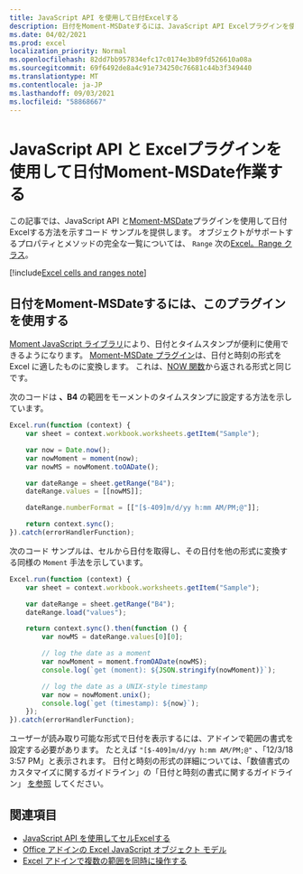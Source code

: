 ```yaml
---
title: JavaScript API を使用して日付Excelする
description: 日付をMoment-MSDateするには、JavaScript API Excelプラグインを使用します。
ms.date: 04/02/2021
ms.prod: excel
localization_priority: Normal
ms.openlocfilehash: 82dd7bb957834efc17c0174e3b89fd526610a08a
ms.sourcegitcommit: 69f6492de8a4c91e734250c76681c44b3f349440
ms.translationtype: MT
ms.contentlocale: ja-JP
ms.lasthandoff: 09/03/2021
ms.locfileid: "58868667"
---
```

# <a name="work-with-dates-using-the-excel-javascript-api-and-the-moment-msdate-plug-in"></a>JavaScript API と Excelプラグインを使用して日付Moment-MSDate作業する

この記事では、JavaScript API と[Moment-MSDate](https://www.npmjs.com/package/moment-msdate)プラグインを使用して日付Excelする方法を示すコード サンプルを提供します。 オブジェクトがサポートするプロパティとメソッドの完全な一覧については、 `Range` 次の[Excel。Range クラス](/javascript/api/excel/excel.range)。

[!include[Excel cells and ranges note](../includes/note-excel-cells-and-ranges.md)]

## <a name="use-the-moment-msdate-plug-in-to-work-with-dates"></a>日付をMoment-MSDateするには、このプラグインを使用する

[Moment JavaScript ライブラリ](https://momentjs.com/)により、日付とタイムスタンプが便利に使用できるようになります。 [Moment-MSDate プラグイン](https://www.npmjs.com/package/moment-msdate)は、日付と時刻の形式を Excel に適したものに変換します。 これは、[NOW 関数](https://support.microsoft.com/office/3337fd29-145a-4347-b2e6-20c904739c46)から返される形式と同じです。

次のコードは **、B4** の範囲をモーメントのタイムスタンプに設定する方法を示しています。

```js
Excel.run(function (context) {
    var sheet = context.workbook.worksheets.getItem("Sample");

    var now = Date.now();
    var nowMoment = moment(now);
    var nowMS = nowMoment.toOADate();

    var dateRange = sheet.getRange("B4");
    dateRange.values = [[nowMS]];

    dateRange.numberFormat = [["[$-409]m/d/yy h:mm AM/PM;@"]];

    return context.sync();
}).catch(errorHandlerFunction);
```

次のコード サンプルは、セルから日付を取得し、その日付を他の形式に変換する同様の `Moment` 手法を示しています。

```js
Excel.run(function (context) {
    var sheet = context.workbook.worksheets.getItem("Sample");

    var dateRange = sheet.getRange("B4");
    dateRange.load("values");

    return context.sync().then(function () {
        var nowMS = dateRange.values[0][0];

        // log the date as a moment
        var nowMoment = moment.fromOADate(nowMS);
        console.log(`get (moment): ${JSON.stringify(nowMoment)}`);

        // log the date as a UNIX-style timestamp
        var now = nowMoment.unix();
        console.log(`get (timestamp): ${now}`);
    });
}).catch(errorHandlerFunction);
```

ユーザーが読み取り可能な形式で日付を表示するには、アドインで範囲の書式を設定する必要があります。 たとえば `"[$-409]m/d/yy h:mm AM/PM;@"` 、「12/3/18 3:57 PM」と表示されます。 日付と時刻の形式の詳細については、「数値書式のカスタマイズに関するガイドライン」の「日付と時刻の書式に関するガイドライン」 [を参照](https://support.microsoft.com/office/c0a1d1fa-d3f4-4018-96b7-9c9354dd99f5) してください。


## <a name="see-also"></a>関連項目

- [JavaScript API を使用してセルExcelする](excel-add-ins-cells.md)
- [Office アドインの Excel JavaScript オブジェクト モデル](excel-add-ins-core-concepts.md)
- [Excel アドインで複数の範囲を同時に操作する](excel-add-ins-multiple-ranges.md)
